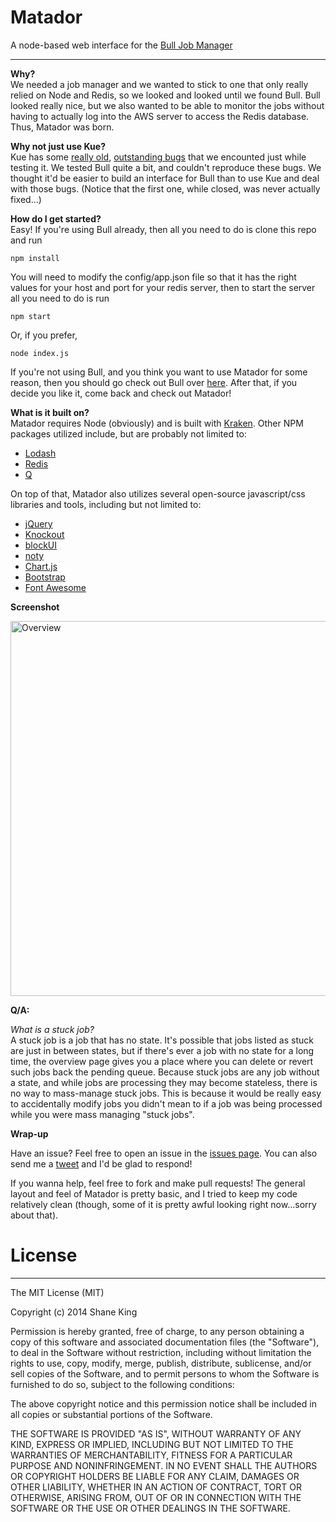 # Matador

A node-based web interface for the <a href="https://github.com/OptimalBits/bull">Bull Job Manager</a>
***

**Why?**  
We needed a job manager and we wanted to stick to one that only really relied on Node and Redis, so we looked and looked until we found Bull. Bull looked really nice, but we also wanted to be able to monitor the jobs without having to actually log into the AWS server to access the Redis database. Thus, Matador was born.

**Why not just use Kue?**  
Kue has some <a href="https://github.com/LearnBoost/kue/issues/53">really old</a>, <a href="https://github.com/LearnBoost/kue/issues/130">outstanding bugs</a> that we encounted just while testing it. We tested Bull quite a bit, and couldn't reproduce these bugs. We thought it'd be easier to build an interface for Bull than to use Kue and deal with those bugs. (Notice that the first one, while closed, was never actually fixed...)

**How do I get started?**  
Easy! If you're using Bull already, then all you need to do is clone this repo and run

`npm install`

You will need to modify the config/app.json file so that it has the right values for your host and port for your redis server, then to start the server all you need to do is run

`npm start`

Or, if you prefer,

`node index.js`

If you're not using Bull, and you think you want to use Matador for some reason, then you should go check out Bull over <a href="https://github.com/OptimalBits/bull">here</a>. After that, if you decide you like it, come back and check out Matador!


**What is it built on?**  
Matador requires Node (obviously) and is built with <a href="http://krakenjs.com/">Kraken</a>. Other NPM packages utilized include, but are probably not limited to:

* <a href="http://lodash.com/">Lodash</a>
* <a href="https://github.com/mranney/node_redis">Redis</a>
* <a href="https://github.com/kriskowal/q">Q</a>

On top of that, Matador also utilizes several open-source javascript/css libraries and tools, including but not limited to:

* <a href="http://jquery.com/">jQuery</a>
* <a href="http://knockoutjs.com/">Knockout</a>
* <a href="http://malsup.com/jquery/block/">blockUI</a>
* <a href="http://ned.im/noty/">noty</a>
* <a href="http://www.chartjs.org/">Chart.js</a>
* <a href="http://getbootstrap.com/">Bootstrap</a>
* <a href="http://fortawesome.github.io/Font-Awesome/">Font Awesome</a>


**Screenshot**


<img src="http://i.imgur.com/x1VVbcX.png" width="600" alt="Overview" />

**Q/A:**


*What is a stuck job?*  
A stuck job is a job that has no state. It's possible that jobs listed as stuck are just in between states, but if there's ever a job with no state for a long time, the overview page gives you a place where you can delete or revert such jobs back the pending queue. Because stuck jobs are any job without a state, and while jobs are processing they may become stateless, there is no way to mass-manage stuck jobs. This is because it would be really easy to accidentally modify jobs you didn't mean to if a job was being processed while you were mass managing "stuck jobs".


**Wrap-up**


Have an issue? Feel free to open an issue in the <a href="https://github.com/ShaneK/Matador/issues">issues page</a>. You can also send me a <a href="https://twitter.com/ShaneTheKing">tweet</a> and I'd be glad to respond!

If you wanna help, feel free to fork and make pull requests! The general layout and feel of Matador is pretty basic, and I tried to keep my code relatively clean (though, some of it is pretty awful looking right now...sorry about that).

# License
***

The MIT License (MIT)

Copyright (c) 2014 Shane King

Permission is hereby granted, free of charge, to any person obtaining a copy
of this software and associated documentation files (the "Software"), to deal
in the Software without restriction, including without limitation the rights
to use, copy, modify, merge, publish, distribute, sublicense, and/or sell
copies of the Software, and to permit persons to whom the Software is
furnished to do so, subject to the following conditions:

The above copyright notice and this permission notice shall be included in
all copies or substantial portions of the Software.

THE SOFTWARE IS PROVIDED "AS IS", WITHOUT WARRANTY OF ANY KIND, EXPRESS OR
IMPLIED, INCLUDING BUT NOT LIMITED TO THE WARRANTIES OF MERCHANTABILITY,
FITNESS FOR A PARTICULAR PURPOSE AND NONINFRINGEMENT. IN NO EVENT SHALL THE
AUTHORS OR COPYRIGHT HOLDERS BE LIABLE FOR ANY CLAIM, DAMAGES OR OTHER
LIABILITY, WHETHER IN AN ACTION OF CONTRACT, TORT OR OTHERWISE, ARISING FROM,
OUT OF OR IN CONNECTION WITH THE SOFTWARE OR THE USE OR OTHER DEALINGS IN
THE SOFTWARE.
